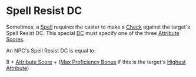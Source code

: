 # Spell Resist DC

Sometimes, a [Spell](../Spells.md) requires the caster to make a [Check](../../Game%20Procedures/Core%20Procedures/Check.md) against the target's Spell Resist DC. This special [DC](../../Game%20Procedures/Core%20Procedures/DC.md) must specify one of the three [Attribute Scores](../../Player%20Characters/Attributes/Attribute%20Scores.md).

An NPC's Spell Resist DC is equal to:

8 + [Attribute Score](../../Player%20Characters/Attributes/Attribute%20Scores.md) + ([Max Proficiency Bonus](../../Player%20Characters/Skills/Skills.md#Max%20Proficiency%20Bonus) if this is the target's [Highest Attribute](../../Player%20Characters/Derived%20Statistics/Highest%20Attribute.md))
